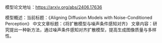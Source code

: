 模型论文地址：https://arxiv.org/abs/2406.17636

模型概述：当前标题：《Aligning Diffusion Models with Noise-Conditioned Perception》
中文文章标题：《将扩散模型与噪声条件感知对齐》
文章内容：研究提出一种新方法，通过噪声条件感知对齐扩散模型，提高生成图像质量与多样性。
